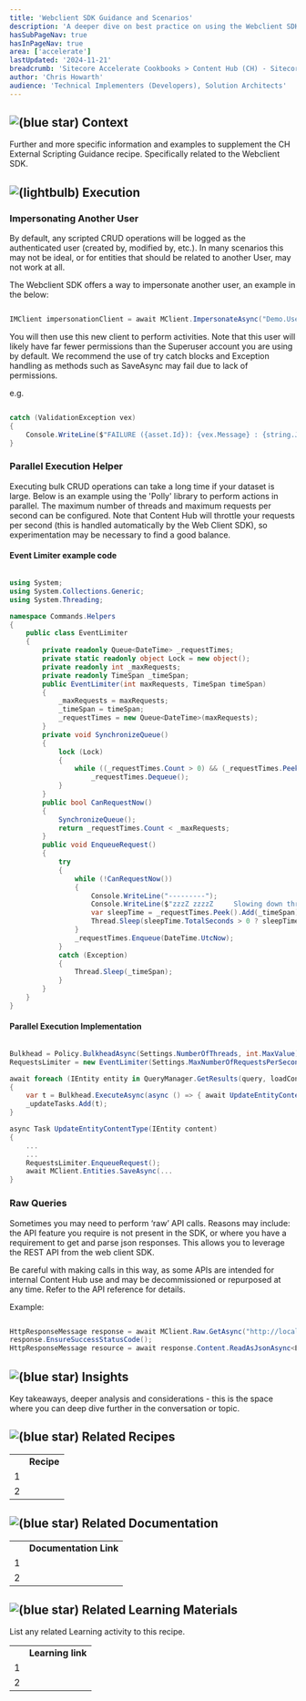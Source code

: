 ```yaml
---
title: 'Webclient SDK Guidance and Scenarios'
description: 'A deeper dive on best practice on using the Webclient SDK.'
hasSubPageNav: true
hasInPageNav: true
area: ['accelerate']
lastUpdated: '2024-11-21'
breadcrumb: 'Sitecore Accelerate Cookbooks > Content Hub (CH) - Sitecore Recipes > CH Implementation > CH Custom Logic'
author: 'Chris Howarth'
audience: 'Technical Implementers (Developers), Solution Architects'
---
```

## ![(blue star)](/images/learn/accelerate/content-hub/img/icons/emoticons/72/2049.png) **Context**

Further and more specific information and examples to supplement the CH External Scripting Guidance recipe. Specifically related to the Webclient SDK.

## ![(lightbulb)](/images/learn/accelerate/content-hub/img/icons/emoticons/lightbulb_on.png) **Execution**

### Impersonating Another User

By default, any scripted CRUD operations will be logged as the authenticated user (created by, modified by, etc.). In many scenarios this may not be ideal, or for entities that should be related to another User, may not work at all.

The Webclient SDK offers a way to impersonate another user, an example in the below:

```csharp

IMClient impersonationClient = await MClient.ImpersonateAsync("Demo.User");
```

You will then use this new client to perform activities. Note that this user will likely have far fewer permissions than the Superuser account you are using by default. We recommend the use of try catch blocks and Exception handling as methods such as SaveAsync may fail due to lack of permissions.

e.g.

```csharp

catch (ValidationException vex)
{
    Console.WriteLine($"FAILURE ({asset.Id}): {vex.Message} : {string.Join(", ", vex.Failures)}");
}
```

### Parallel Execution Helper

Executing bulk CRUD operations can take a long time if your dataset is large. Below is an example using the 'Polly' library to perform actions in parallel. The maximum number of threads and maximum requests per second can be configured. Note that Content Hub will throttle your requests per second (this is handled automatically by the Web Client SDK), so experimentation may be necessary to find a good balance.

#### Event Limiter example code

```csharp

using System;
using System.Collections.Generic;
using System.Threading;

namespace Commands.Helpers
{
    public class EventLimiter
    {
        private readonly Queue<DateTime> _requestTimes;
        private static readonly object Lock = new object();
        private readonly int _maxRequests;
        private readonly TimeSpan _timeSpan;
        public EventLimiter(int maxRequests, TimeSpan timeSpan)
        {
            _maxRequests = maxRequests;
            _timeSpan = timeSpan;
            _requestTimes = new Queue<DateTime>(maxRequests);
        }
        private void SynchronizeQueue()
        {
            lock (Lock)
            {
                while ((_requestTimes.Count > 0) && (_requestTimes.Peek().Add(_timeSpan) < DateTime.UtcNow))
                    _requestTimes.Dequeue();
            }
        }
        public bool CanRequestNow()
        {
            SynchronizeQueue();
            return _requestTimes.Count < _maxRequests;
        }
        public void EnqueueRequest()
        {
            try
            {
                while (!CanRequestNow())
                {
                    Console.WriteLine("---------");
                    Console.WriteLine($"zzzZ zzzzZ     Slowing down thread {Thread.CurrentThread.ManagedThreadId}...     zzzzzzZ zzzzzzzZ");
                    var sleepTime = _requestTimes.Peek().Add(_timeSpan).Subtract(DateTime.UtcNow);
                    Thread.Sleep(sleepTime.TotalSeconds > 0 ? sleepTime : _timeSpan);
                }
                _requestTimes.Enqueue(DateTime.UtcNow);
            }
            catch (Exception)
            {
                Thread.Sleep(_timeSpan);
            }
        }
    }
}
```

#### Parallel Execution Implementation

```csharp

Bulkhead = Policy.BulkheadAsync(Settings.NumberOfThreads, int.MaxValue);
RequestsLimiter = new EventLimiter(Settings.MaxNumberOfRequestsPerSecond, new TimeSpan(0, 0, 0, 1, 0));

await foreach (IEntity entity in QueryManager.GetResults(query, loadConfiguration))
{
    var t = Bulkhead.ExecuteAsync(async () => { await UpdateEntityContentType(entity); });
    _updateTasks.Add(t);
}

async Task UpdateEntityContentType(IEntity content)
{
    ...
    ...
    RequestsLimiter.EnqueueRequest();
    await MClient.Entities.SaveAsync(...
}
```

### Raw Queries

Sometimes you may need to perform ‘raw’ API calls. Reasons may include: the API feature you require is not present in the SDK, or where you have a requirement to get and parse json responses. This allows you to leverage the REST API from the web client SDK.

Be careful with making calls in this way, as some APIs are intended for internal Content Hub use and may be decommissioned or repurposed at any time. Refer to the API reference for details.

Example:

```csharp

HttpResponseMessage response = await MClient.Raw.GetAsync("http://localhost:8080/api/entities/1000");
response.EnsureSuccessStatusCode();
HttpResponseMessage resource = await response.Content.ReadAsJsonAsync<EntityResource> ();
```

## ![(blue star)](/images/learn/accelerate/content-hub/img/icons/emoticons/72/1f5e8.png) **Insights**

Key takeaways, deeper analysis and considerations - this is the space where you can deep dive further in the conversation or topic.

## ![(blue star)](/images/learn/accelerate/content-hub/img/icons/emoticons/72/1f517.png) Related Recipes

|     |     |
| --- | --- |
|     | **Recipe** |
| 1   |     |
| 2   |     |

## ![(blue star)](/images/learn/accelerate/content-hub/img/icons/emoticons/72/1f517.png) Related Documentation

|     |     |
| --- | --- |
|     | **Documentation Link** |
| 1   |     |
| 2   |     |

## ![(blue star)](/images/learn/accelerate/content-hub/img/icons/emoticons/72/1f517.png) Related Learning Materials

List any related Learning activity to this recipe.

|     |     |
| --- | --- |
|     | **Learning link** |
| 1   |     |
| 2   |     |